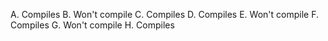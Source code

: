 A. Compiles
B. Won't compile
C. Compiles
D. Compiles
E. Won't compile
F. Compiles
G. Won't compile
H. Compiles
